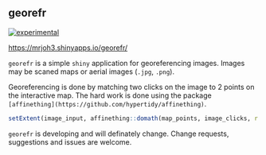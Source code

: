 ## georefr

[![experimental](http://badges.github.io/stability-badges/dist/experimental.svg)](http://github.com/badges/stability-badges)

https://mrjoh3.shinyapps.io/georefr/

`georefr` is a simple `shiny` application for georeferencing images. Images may be scaned maps or aerial images (`.jpg`, `.png`). 

Georeferencing is done by matching two clicks on the image to 2 points on the interactive map. The hard work is done using the package `[affinething](https://github.com/hypertidy/affinething)`.

```r
setExtent(image_input, affinething::domath(map_points, image_clicks, r = image_input))
```
`georefr` is developing and will definately change. Change requests, suggestions and issues are welcome.
